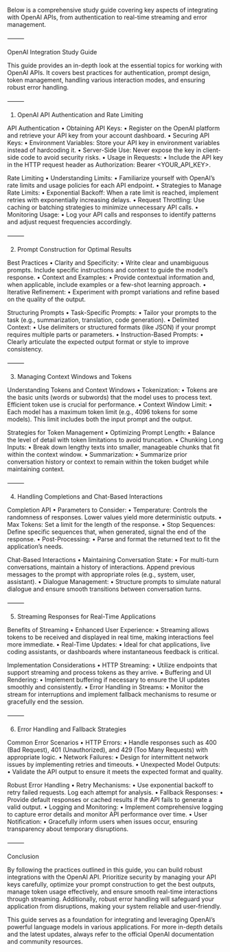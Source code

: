 Below is a comprehensive study guide covering key aspects of integrating with OpenAI APIs, from authentication to real-time streaming and error management.

⸻

OpenAI Integration Study Guide

This guide provides an in-depth look at the essential topics for working with OpenAI APIs. It covers best practices for authentication, prompt design, token management, handling various interaction modes, and ensuring robust error handling.

⸻

1. OpenAI API Authentication and Rate Limiting

API Authentication
• Obtaining API Keys:
• Register on the OpenAI platform and retrieve your API key from your account dashboard.
• Securing API Keys:
• Environment Variables: Store your API key in environment variables instead of hardcoding it.
• Server-Side Use: Never expose the key in client-side code to avoid security risks.
• Usage in Requests:
• Include the API key in the HTTP request header as Authorization: Bearer <YOUR_API_KEY>.

Rate Limiting
• Understanding Limits:
• Familiarize yourself with OpenAI’s rate limits and usage policies for each API endpoint.
• Strategies to Manage Rate Limits:
• Exponential Backoff: When a rate limit is reached, implement retries with exponentially increasing delays.
• Request Throttling: Use caching or batching strategies to minimize unnecessary API calls.
• Monitoring Usage:
• Log your API calls and responses to identify patterns and adjust request frequencies accordingly.

⸻

2. Prompt Construction for Optimal Results

Best Practices
• Clarity and Specificity:
• Write clear and unambiguous prompts. Include specific instructions and context to guide the model’s response.
• Context and Examples:
• Provide contextual information and, when applicable, include examples or a few-shot learning approach.
• Iterative Refinement:
• Experiment with prompt variations and refine based on the quality of the output.

Structuring Prompts
• Task-Specific Prompts:
• Tailor your prompts to the task (e.g., summarization, translation, code generation).
• Delimited Context:
• Use delimiters or structured formats (like JSON) if your prompt requires multiple parts or parameters.
• Instruction-Based Prompts:
• Clearly articulate the expected output format or style to improve consistency.

⸻

3. Managing Context Windows and Tokens

Understanding Tokens and Context Windows
• Tokenization:
• Tokens are the basic units (words or subwords) that the model uses to process text. Efficient token use is crucial for performance.
• Context Window Limit:
• Each model has a maximum token limit (e.g., 4096 tokens for some models). This limit includes both the input prompt and the output.

Strategies for Token Management
• Optimizing Prompt Length:
• Balance the level of detail with token limitations to avoid truncation.
• Chunking Long Inputs:
• Break down lengthy texts into smaller, manageable chunks that fit within the context window.
• Summarization:
• Summarize prior conversation history or context to remain within the token budget while maintaining context.

⸻

4. Handling Completions and Chat-Based Interactions

Completion API
• Parameters to Consider:
• Temperature: Controls the randomness of responses. Lower values yield more deterministic outputs.
• Max Tokens: Set a limit for the length of the response.
• Stop Sequences: Define specific sequences that, when generated, signal the end of the response.
• Post-Processing:
• Parse and format the returned text to fit the application’s needs.

Chat-Based Interactions
• Maintaining Conversation State:
• For multi-turn conversations, maintain a history of interactions. Append previous messages to the prompt with appropriate roles (e.g., system, user, assistant).
• Dialogue Management:
• Structure prompts to simulate natural dialogue and ensure smooth transitions between conversation turns.

⸻

5. Streaming Responses for Real-Time Applications

Benefits of Streaming
• Enhanced User Experience:
• Streaming allows tokens to be received and displayed in real time, making interactions feel more immediate.
• Real-Time Updates:
• Ideal for chat applications, live coding assistants, or dashboards where instantaneous feedback is critical.

Implementation Considerations
• HTTP Streaming:
• Utilize endpoints that support streaming and process tokens as they arrive.
• Buffering and UI Rendering:
• Implement buffering if necessary to ensure the UI updates smoothly and consistently.
• Error Handling in Streams:
• Monitor the stream for interruptions and implement fallback mechanisms to resume or gracefully end the session.

⸻

6. Error Handling and Fallback Strategies

Common Error Scenarios
• HTTP Errors:
• Handle responses such as 400 (Bad Request), 401 (Unauthorized), and 429 (Too Many Requests) with appropriate logic.
• Network Failures:
• Design for intermittent network issues by implementing retries and timeouts.
• Unexpected Model Outputs:
• Validate the API output to ensure it meets the expected format and quality.

Robust Error Handling
• Retry Mechanisms:
• Use exponential backoff to retry failed requests. Log each attempt for analysis.
• Fallback Responses:
• Provide default responses or cached results if the API fails to generate a valid output.
• Logging and Monitoring:
• Implement comprehensive logging to capture error details and monitor API performance over time.
• User Notification:
• Gracefully inform users when issues occur, ensuring transparency about temporary disruptions.

⸻

Conclusion

By following the practices outlined in this guide, you can build robust integrations with the OpenAI API. Prioritize security by managing your API keys carefully, optimize your prompt construction to get the best outputs, manage token usage effectively, and ensure smooth real-time interactions through streaming. Additionally, robust error handling will safeguard your application from disruptions, making your system reliable and user-friendly.

This guide serves as a foundation for integrating and leveraging OpenAI’s powerful language models in various applications. For more in-depth details and the latest updates, always refer to the official OpenAI documentation and community resources.
